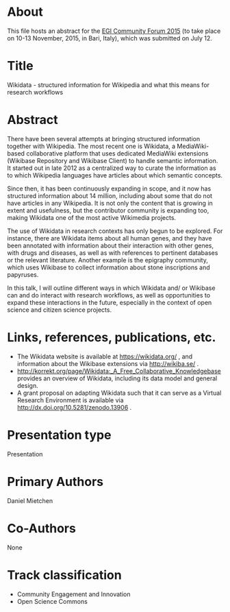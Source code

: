 # About
This file hosts an abstract for the [EGI Community Forum 2015](https://indico.egi.eu/indico/conferenceDisplay.py?confId=2544) (to take place on 10-13 November, 2015, in Bari, Italy), which was submitted on July 12.

# Title 
Wikidata - structured information for Wikipedia and what this means for research workflows
 
# Abstract
There have been several attempts at bringing structured information together with Wikipedia. The most recent one is Wikidata, a MediaWiki-based collaborative platform that uses dedicated MediaWiki extensions (Wikibase Repository and Wikibase Client) to handle semantic information. It started out in late 2012 as a centralized way to curate the information as to which Wikipedia languages have articles about which semantic concepts.

Since then, it has been continuously expanding in scope, and it now has structured information about 14 million, including about some that do not have articles in any Wikipedia. It is not only the content that is growing in extent and usefulness, but the contributor community is expanding too, making Wikidata one of the most active Wikimedia projects. 

The use of Wikidata in research contexts has only begun to be explored. For instance, there are Wikidata items about all human genes, and they have been annotated with information about their interaction with other genes, with drugs and diseases, as well as with references to pertinent databases or the relevant literature. Another example is the epigraphy community, which uses Wikibase to collect information about stone inscriptions and papyruses. 

In this talk, I will outline different ways in which Wikidata and/ or Wikibase can and do interact with research workflows, as well as opportunities to expand these interactions in the future, especially in the context of open science and citizen science projects.

# Links, references, publications, etc. 
* The Wikidata website is available at https://wikidata.org/ , and information about the Wikibase extensions via http://wikiba.se/ .
* http://korrekt.org/page/Wikidata:_A_Free_Collaborative_Knowledgebase provides an overview of Wikidata, including its data model and general design.
* A grant proposal on adapting Wikidata such that it can serve as a Virtual Research Environment is available via http://dx.doi.org/10.5281/zenodo.13906 .

# Presentation type 	
Presentation

# Primary Authors
Daniel Mietchen

# Co-Authors
None

# Track classification
 
* Community Engagement and Innovation
* Open Science Commons

